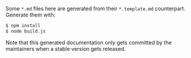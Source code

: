 Some `*.md` files here are generated from their `*.template.md` counterpart. Generate them with:

```bash
$ npm install
$ node build.js
```

Note that this generated documentation only gets committed by the maintainers when a stable version
gets released.
